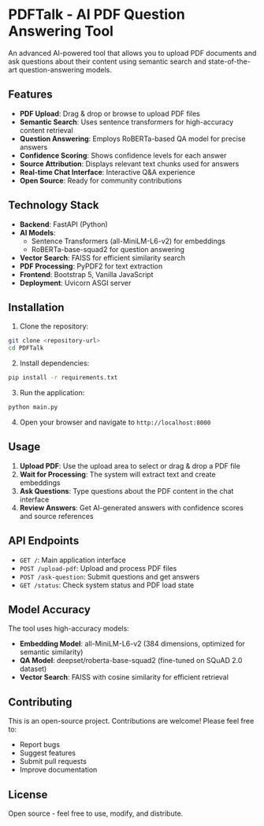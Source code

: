 # PDFTalk - AI PDF Question Answering Tool

An advanced AI-powered tool that allows you to upload PDF documents and ask questions about their content using semantic search and state-of-the-art question-answering models.

## Features

- **PDF Upload**: Drag & drop or browse to upload PDF files
- **Semantic Search**: Uses sentence transformers for high-accuracy content retrieval
- **Question Answering**: Employs RoBERTa-based QA model for precise answers
- **Confidence Scoring**: Shows confidence levels for each answer
- **Source Attribution**: Displays relevant text chunks used for answers
- **Real-time Chat Interface**: Interactive Q&A experience
- **Open Source**: Ready for community contributions

## Technology Stack

- **Backend**: FastAPI (Python)
- **AI Models**: 
  - Sentence Transformers (all-MiniLM-L6-v2) for embeddings
  - RoBERTa-base-squad2 for question answering
- **Vector Search**: FAISS for efficient similarity search
- **PDF Processing**: PyPDF2 for text extraction
- **Frontend**: Bootstrap 5, Vanilla JavaScript
- **Deployment**: Uvicorn ASGI server

## Installation

1. Clone the repository:
```bash
git clone <repository-url>
cd PDFTalk
```

2. Install dependencies:
```bash
pip install -r requirements.txt
```

3. Run the application:
```bash
python main.py
```

4. Open your browser and navigate to `http://localhost:8000`

## Usage

1. **Upload PDF**: Use the upload area to select or drag & drop a PDF file
2. **Wait for Processing**: The system will extract text and create embeddings
3. **Ask Questions**: Type questions about the PDF content in the chat interface
4. **Review Answers**: Get AI-generated answers with confidence scores and source references

## API Endpoints

- `GET /`: Main application interface
- `POST /upload-pdf`: Upload and process PDF files
- `POST /ask-question`: Submit questions and get answers
- `GET /status`: Check system status and PDF load state

## Model Accuracy

The tool uses high-accuracy models:
- **Embedding Model**: all-MiniLM-L6-v2 (384 dimensions, optimized for semantic similarity)
- **QA Model**: deepset/roberta-base-squad2 (fine-tuned on SQuAD 2.0 dataset)
- **Vector Search**: FAISS with cosine similarity for efficient retrieval

## Contributing

This is an open-source project. Contributions are welcome! Please feel free to:
- Report bugs
- Suggest features
- Submit pull requests
- Improve documentation

## License

Open source - feel free to use, modify, and distribute.
